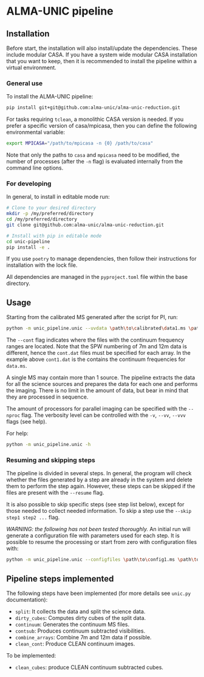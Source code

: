 # ALMA-UNIC pipeline

## Installation

Before start, the installation will also install/update the dependencies. These
include modular CASA. If you have a system wide modular CASA installation that
you want to keep, then it is recommended to install the pipeline within a 
virtual environment.

### General use

To install the ALMA-UNIC pipeline:

```bash
pip install git+git@github.com:alma-unic/alma-unic-reduction.git
```

For tasks requiring `tclean`, a monolithic CASA version is needed. If you prefer a
specific version of casa/mpicasa, then you can define the following environmental
variable:

```bash
export MPICASA="/path/to/mpicasa -n {0} /path/to/casa"
```

Note that only the paths to `casa` and `mpicasa` need to be modified, the number
of processes (after the `-n` flag) is evaluated internally from the command line
options.

### For developing

In general, to install in editable mode run:

```bash
# Clone to your desired directory
mkdir -p /my/preferred/directory
cd /my/preferred/directory
git clone git@github.com:alma-unic/alma-unic-reduction.git

# Install with pip in editable mode
cd unic-pipeline
pip install -e .
```

If you use `poetry` to manage dependencies, then follow their instructions for
installation with the lock file.

All dependencies are managed in the `pyproject.toml` file within the base
directory.

## Usage

Starting from the calibrated MS generated after the script for PI, run:

```bash
python -m unic_pipeline.unic --uvdata \path\to\calibrated\data1.ms \path\to\calibrated\data2.ms ... --cont \path\to\calibration\cont1.dat \path\to\calibration\cont2.dat ... --nproc N ...
```

The `--cont` flag indicates where the files with the continuum frequency ranges
are located. Note that the SPW numbering of 7m and 12m data is different, hence
the `cont.dat` files must be specified for each array. In the example above
`cont1.dat` is the contains the continuum frequencies for `data.ms`.

A single MS may contain more than 1 source. The pipeline extracts the data for
all the science sources and prepares the data for each one and performs the
imaging. There is no limit in the amount of data, but bear in mind that they are
processed in sequence.

The amount of processors for parallel imaging can be specified with the
`--nproc` flag. The verbosity level can be controlled with the `-v`, `--vv`,
`--vvv` flags (see help).

For help:

```bash
python -m unic_pipeline.unic -h
```

### Resuming and skipping steps

The pipeline is divided in several steps. In general, the program will check
whether the files generated by a step are already in the system and delete them
to perform the step again. However, these steps can be skipped if the files are
present with the `--resume` flag.

It is also possible to skip specific steps (see step list below), except for
those needed to collect needed information. To skip a step use the
`--skip step1 step2 ...` flag.

*WARNING: the following has not been tested thoroughly.*
An initial run will generate a configuration file with parameters used for each
step. It is possible to resume the processing or start from zero with
configuration files with:

```bash
python -m unic_pipeline.unic --configfiles \path\to\config1.ms \path\to\config2.ms ... --nproc N ...
```

## Pipeline steps implemented

The following steps have been implemented (for more details see `unic.py` documentation):

- `split`: It collects the data and split the science data.
- `dirty_cubes`: Computes dirty cubes of the split data.
- `continuum`: Generates the continuum MS files.
- `contsub`: Produces continuum subtracted visibilities.
- `combine_arrays`: Combine 7m and 12m data if possible.
- `clean_cont`: Produce CLEAN continuum images.

To be implemented:

- `clean_cubes`: produce CLEAN continuum subtracted cubes.
